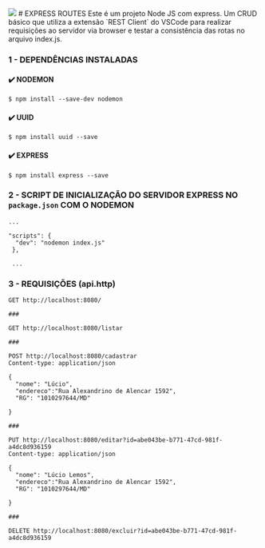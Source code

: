    <img src="https://img.shields.io/badge/Made%20with-Markdown-1f425f.svg" />
# EXPRESS ROUTES
Este é um projeto Node JS com express. 
Um CRUD básico que utiliza a extensão `REST Client` do VSCode para realizar requisições ao servidor via browser e testar a consistência das rotas no arquivo index.js.

### 1 - DEPENDÊNCIAS INSTALADAS

####  ✔️ NODEMON

    $ npm install --save-dev nodemon


####  ✔️ UUID
        
    $ npm install uuid --save


####  ✔️ EXPRESS

    $ npm install express --save

### 2 - SCRIPT DE INICIALIZAÇÃO DO SERVIDOR EXPRESS NO `package.json` COM O NODEMON

    ...

    "scripts": {
      "dev": "nodemon index.js"      
     },

     ...


### 3 - REQUISIÇÕES (api.http)

    GET http://localhost:8080/

    ###

    GET http://localhost:8080/listar

    ###

    POST http://localhost:8080/cadastrar
    Content-type: application/json

    {
      "nome": "Lúcio",
      "endereco":"Rua Alexandrino de Alencar 1592",
      "RG": "1010297644/MD"
   
    }

    ###

    PUT http://localhost:8080/editar?id=abe043be-b771-47cd-981f-a4dc8d936159
    Content-type: application/json

    {
      "nome": "Lúcio Lemos",
      "endereco":"Rua Alexandrino de Alencar 1592",
      "RG": "1010297644/MD"
   
    }

    ### 

    DELETE http://localhost:8080/excluir?id=abe043be-b771-47cd-981f-a4dc8d936159
